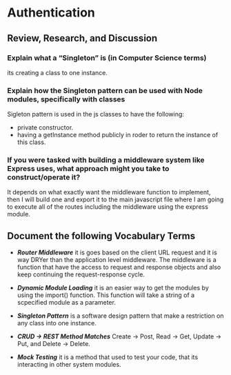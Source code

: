 # Authentication

## Review, Research, and Discussion

### Explain what a “Singleton” is (in Computer Science terms)
its creating a class to one instance.

### Explain how the Singleton pattern can be used with Node modules, specifically with classes
Sigleton pattern is used in the js classes to have the following:
- private constructor.
- having a getInstance method publicly in roder to return the instance of this class.

### If you were tasked with building a middleware system like Express uses, what approach might you take to construct/operate it?
It depends on what exactly want the middleware function to implement, then I will build one and export it to the main javascript file where I am going to execute all of the routes including the middleware using the express module.


## Document the following Vocabulary Terms
- **_Router Middleware_** it is goes based on the client URL request and it is way DRYer than the application level middleware. The middleware is a function that have the access to request and response objects and also keep continuing the request-response cycle.

- **_Dynamic Module Loading_** it is an easier way to get the modules by using the import() function. This function will take a string of a scpecified module as a parameter.

- **_Singleton Pattern_** is a software design pattern that make a restriction on any class into one instance.

- **_CRUD -> REST Method Matches_** Create -> Post, Read -> Get, Update -> Put, and Delete -> Delete.

- **_Mock Testing_** it is a method that used to test your code, that its interacting in other system modules.